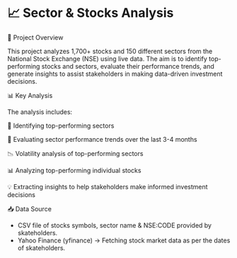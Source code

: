 # 📈 Sector & Stocks Analysis

📌 Project Overview

  This project analyzes 1,700+ stocks and 150 different sectors from the National Stock Exchange (NSE) using live data. The aim is to identify top-performing stocks and sectors, evaluate their performance trends,     and generate insights to assist stakeholders in making data-driven investment decisions.

📊 Key Analysis

The analysis includes:

  📌 Identifying top-performing sectors
  
  🔄 Evaluating sector performance trends over the last 3-4 months
  
  📉 Volatility analysis of top-performing sectors
  
  📊 Analyzing top-performing individual stocks
  
  💡 Extracting insights to help stakeholders make informed investment decisions

📥 Data Source

  - CSV file of stocks symbols, sector name & NSE:CODE provided by skateholders.
  - Yahoo Finance (yfinance) → Fetching stock market data as per the dates of skateholders.


